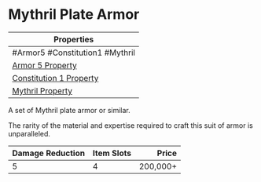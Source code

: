 # Mythril Plate Armor

| Properties                                                                      |
| ------------------------------------------------------------------------------- |
| #Armor5 #Constitution1 #Mythril                                                 |
| [Armor 5 Property](../Armor%20Properties/Armor%20X%20Property.md)               |
| [Constitution 1 Property](../Armor%20Properties/Constitution%20X%20Property.md) |
| [Mythril Property](../../../Material%20Properties/Mythril%20Property.md)        |
A set of Mythril plate armor or similar.

The rarity of the material and expertise required to craft this suit of armor is unparalleled.

| Damage Reduction | Item Slots |    Price |
| ---------------- | ---------- | -------: |
| 5                | 4          | 200,000+ |

